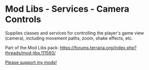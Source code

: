 # Mod Libs - Services - Camera Controls

Supplies classes and services for controlling the player's game view (camera), including movement paths, zoom, shake effects, etc.

Part of the Mod Libs pack: https://forums.terraria.org/index.php?threads/mod-libs.111593/

[Please support my mods!](https://forums.terraria.org/index.php?threads/hamstars-mods-past-present-and-future.63713/)
